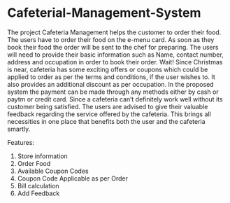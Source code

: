 # Cafeterial-Management-System
The project Cafeteria Management helps the customer to order their food. The users have to order their food on the e-menu card. As soon as they book their food the order will be sent to the chef for preparing. The users will need to provide their basic information such as Name, contact number, address and occupation in order to book their order. Wait! Since Christmas is near, cafeteria has some exciting offers or coupons which could be applied to order as per the terms and conditions, if the user wishes to. It also provides an additional discount as per occupation. In the proposed system the payment can be made through any methods either by cash or paytm or credit card. Since a cafeteria can’t definitely work well without its customer being satisfied. The users are advised to give their valuable feedback regarding the service offered by the cafeteria. This brings all necessities in one place that benefits both the user and the cafeteria smartly.

Features:
1. Store information
2. Order Food
3. Available Coupon Codes
4. Coupon Code Applicable as per Order
5. Bill calculation
6. Add Feedback 
